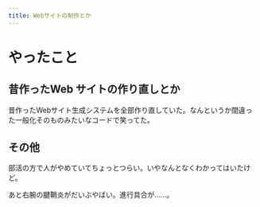 ```yaml
---
title: Webサイトの制作とか
---
```


# やったこと

## 昔作ったWeb サイトの作り直しとか

昔作ったWebサイト生成システムを全部作り直していた。なんというか間違った一般化そのものみたいなコードで笑ってた。

## その他

部活の方で人がやめていてちょっとつらい。いやなんとなくわかってはいたけど。

あと右腕の腱鞘炎がだいぶやばい。進行具合が……。
